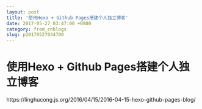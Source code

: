 ```yaml
---
layout: post
title: '使用Hexo + Github Pages搭建个人独立博客'
date: 2017-05-27 03:47:00 +0800
category: from_cnblogs
slug: p20170527034700
---
```

<h1 class="post-title">使用Hexo + Github Pages搭建个人独立博客</h1>
<p>https://linghucong.js.org/2016/04/15/2016-04-15-hexo-github-pages-blog/</p>
